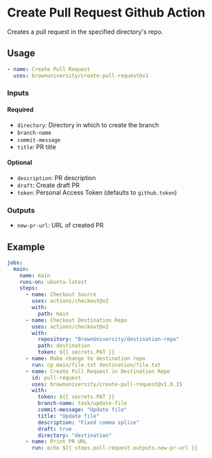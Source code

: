 # Create Pull Request Github Action

Creates a pull request in the specified directory's repo.

## Usage

```yml
- name: Create Pull Request
  uses: brownuniversity/create-pull-request@v1
```

### Inputs

#### Required

- `directory`: Directory in which to create the branch
- `branch-name`
- `commit-message`
- `title`: PR title

#### Optional

- `description`: PR description
- `draft`: Create draft PR
- `token`: Personal Access Token (defaults to `github.token`)

### Outputs

- `new-pr-url`: URL of created PR

## Example

```yml
jobs:
  main:
    name: main
    runs-on: ubuntu-latest
    steps:
      - name: Checkout Source
        uses: actions/checkout@v2
        with:
          path: main
      - name: Checkout Destination Repo
        uses: actions/checkout@v2
        with:
          repository: "BrownUniversity/destination-repo"
          path: destination
          token: ${{ secrets.PAT }}
      - name: Make change to destination repo
        run: cp main/file.txt destination/file.txt
      - name: Create Pull Request in Destination Repo
        id: pull-request
        uses: brownuniversity/create-pull-request@v1.0.15
        with:
          token: ${{ secrets.PAT }}
          branch-name: task/update-file
          commit-message: "Update file"
          title: "Update file"
          description: "Fixed comma splice"
          draft: true
          directory: "destination"
      - name: Print PR URL
        run: echo ${{ steps.pull-request.outputs.new-pr-url }}
```
